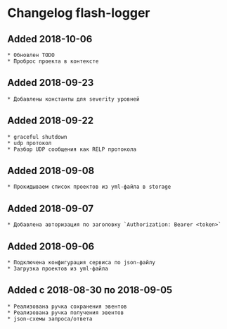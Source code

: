 # Changelog flash-logger

## Added 2018-10-06
    * Обновлен TODO
    * Проброс проекта в контексте

## Added 2018-09-23
    * Добавлены константы для severity уровней

## Added 2018-09-22
    * graceful shutdown
    * udp протокол
    * Разбор UDP сообщения как RELP протокола

## Added 2018-09-08
    * Прокидываем список проектов из yml-файла в storage

## Added 2018-09-07
    * Добавлена авторизация по заголовку `Authorization: Bearer <token>`

## Added 2018-09-06
    * Подключена конфигурация сервиса по json-файлу
    * Загрузка проектов из yml-файла

## Added с 2018-08-30 по 2018-09-05
    * Реализована ручка сохранения эвентов
    * Реализована ручка получения эвентов
    * json-схемы запроса/ответа
